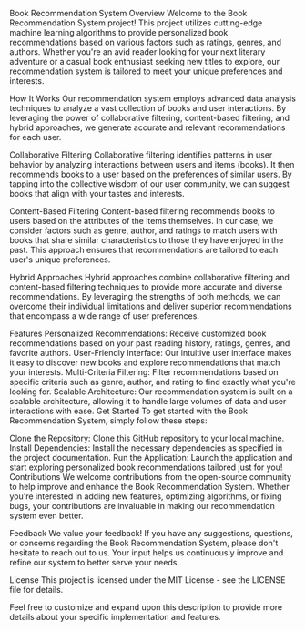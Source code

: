 Book Recommendation System
Overview
Welcome to the Book Recommendation System project! This project utilizes cutting-edge machine learning algorithms to provide personalized book recommendations based on various factors such as ratings, genres, and authors. Whether you're an avid reader looking for your next literary adventure or a casual book enthusiast seeking new titles to explore, our recommendation system is tailored to meet your unique preferences and interests.

How It Works
Our recommendation system employs advanced data analysis techniques to analyze a vast collection of books and user interactions. By leveraging the power of collaborative filtering, content-based filtering, and hybrid approaches, we generate accurate and relevant recommendations for each user.

Collaborative Filtering
Collaborative filtering identifies patterns in user behavior by analyzing interactions between users and items (books). It then recommends books to a user based on the preferences of similar users. By tapping into the collective wisdom of our user community, we can suggest books that align with your tastes and interests.

Content-Based Filtering
Content-based filtering recommends books to users based on the attributes of the items themselves. In our case, we consider factors such as genre, author, and ratings to match users with books that share similar characteristics to those they have enjoyed in the past. This approach ensures that recommendations are tailored to each user's unique preferences.

Hybrid Approaches
Hybrid approaches combine collaborative filtering and content-based filtering techniques to provide more accurate and diverse recommendations. By leveraging the strengths of both methods, we can overcome their individual limitations and deliver superior recommendations that encompass a wide range of user preferences.

Features
Personalized Recommendations: Receive customized book recommendations based on your past reading history, ratings, genres, and favorite authors.
User-Friendly Interface: Our intuitive user interface makes it easy to discover new books and explore recommendations that match your interests.
Multi-Criteria Filtering: Filter recommendations based on specific criteria such as genre, author, and rating to find exactly what you're looking for.
Scalable Architecture: Our recommendation system is built on a scalable architecture, allowing it to handle large volumes of data and user interactions with ease.
Get Started
To get started with the Book Recommendation System, simply follow these steps:

Clone the Repository: Clone this GitHub repository to your local machine.
Install Dependencies: Install the necessary dependencies as specified in the project documentation.
Run the Application: Launch the application and start exploring personalized book recommendations tailored just for you!
Contributions
We welcome contributions from the open-source community to help improve and enhance the Book Recommendation System. Whether you're interested in adding new features, optimizing algorithms, or fixing bugs, your contributions are invaluable in making our recommendation system even better.

Feedback
We value your feedback! If you have any suggestions, questions, or concerns regarding the Book Recommendation System, please don't hesitate to reach out to us. Your input helps us continuously improve and refine our system to better serve your needs.

License
This project is licensed under the MIT License - see the LICENSE file for details.

Feel free to customize and expand upon this description to provide more details about your specific implementation and features.







